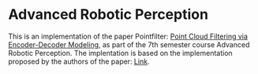 # Advanced Robotic Perception 
This is an implementation of the paper Pointfilter: [Point Cloud Filtering via Encoder-Decoder Modeling](https://arxiv.org/abs/2002.05968), as part of the 7th semester course Advanced Robotic Perception. The implentation is based on the implementation proposed by the authors of the paper: [Link](https://github.com/dongbo-BUAA-VR/Pointfilter).



